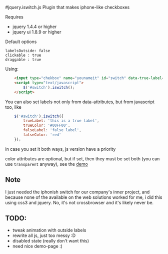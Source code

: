 #jquery.iswitch.js
Plugin that makes iphone-like checkboxes
  
Requires  

*  jquery 1.4.4 or higher
*  jquery ui 1.8.9 or higher

Default options 
``` javasript
labelsOutside: false
clickable : true
draggable : true
```
Using:
``` html
    <input type="chekbox" name="younameit" id="switch" data-true-label="true label" data-true-color="green" data-false-label="false label" data-false-color="red">
	<script type="text/javascript">
    	$('#switch').iswitch();
	</script>
```
You can also set labels not only from data-attributes, but from javascript too, like
``` javascript
	$('#switch').iswitch({ 
		trueLabel: 'this is a true label',
		trueColor: '#00FF00',
		falseLabel: 'false label',
		falseColor: 'red'
	});
```
in case you set it both ways, js version have a priority

color attributes are optional, but if set, then they must be set both (you can use `transparent` anyway), see the [demo](http://vxsx.github.com/jquery.iswitch.js)

Note
-------
I just needed the iphonish switch for our company's inner project, and because none of the available on the web solutions worked for me, i did this using css3 and jquery. No, it's not crossbrowser and it's likely never be.



TODO:
-----

* tweak animation with outside labels
* rewrite all js, just too messy :D
* disabled state (really don't want this)
* need nice demo-page :)
